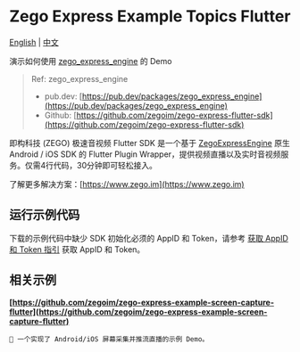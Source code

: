# Zego Express Example Topics Flutter

[English](README.md) | [中文](README_zh.md)

演示如何使用 [zego_express_engine](https://pub.dev/packages/zego_express_engine) 的 Demo

> Ref: zego_express_engine
>
> - pub.dev: [https://pub.dev/packages/zego_express_engine](https://pub.dev/packages/zego_express_engine)
> - Github: [https://github.com/zegoim/zego-express-flutter-sdk](https://github.com/zegoim/zego-express-flutter-sdk)

即构科技 (ZEGO) 极速音视频 Flutter SDK 是一个基于 [ZegoExpressEngine](https://doc-zh.zego.im/zh/693.html) 原生 Android / iOS SDK 的 Flutter Plugin Wrapper，提供视频直播以及实时音视频服务。仅需4行代码，30分钟即可轻松接入。

了解更多解决方案：[https://www.zego.im](https://www.zego.im)

## 运行示例代码

下载的示例代码中缺少 SDK 初始化必须的 AppID 和 Token，请参考 [获取 AppID 和 Token 指引](https://console.zego.im/dashboard) 获取 AppID 和 Token。

## 相关示例

**[https://github.com/zegoim/zego-express-example-screen-capture-flutter](https://github.com/zegoim/zego-express-example-screen-capture-flutter)**

    📲 一个实现了 Android/iOS 屏幕采集并推流直播的示例 Demo。
